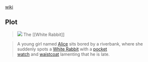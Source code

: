 [wiki](https://en.wikipedia.org/wiki/Alice%27s_Adventures_in_Wonderland "Alice's Adventures in Wonderland")

## Plot
>[![](https://upload.wikimedia.org/wikipedia/commons/thumb/d/da/Alice_par_John_Tenniel_02.png/170px-Alice_par_John_Tenniel_02.png)](https://en.wikipedia.org/wiki/File:Alice_par_John_Tenniel_02.png)
The [[White Rabbit]] 

> A young girl named [Alice](https://en.wikipedia.org/wiki/Alice_(Alice%27s_Adventures_in_Wonderland) "Alice (Alice's Adventures in Wonderland)") sits bored by a riverbank, where she suddenly spots a [White Rabbit](https://en.wikipedia.org/wiki/White_Rabbit "White Rabbit") with a [pocket watch](https://en.wikipedia.org/wiki/Pocket_watch "Pocket watch") and [waistcoat](https://en.wikipedia.org/wiki/Waistcoat "Waistcoat") lamenting that he is late.

